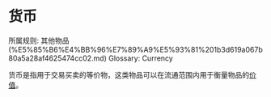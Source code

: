 # 货币

所属规则: 其他物品 (%E5%85%B6%E4%BB%96%E7%89%A9%E5%93%81%201b3d619a067b80a5a28af4625474cc02.md)
Glossary: Currency

货币是指用于交易买卖的等价物，这类物品可以在流通范围内用于衡量物品的[价值](%E4%BB%B7%E5%80%BC%201b3d619a067b802da10cc6f1c13b92c1.md)。